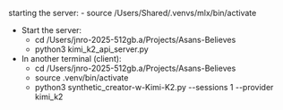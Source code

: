 starting the server:
    - source /Users/Shared/.venvs/mlx/bin/activate
- Start the server:
    - cd /Users/jnro-2025-512gb.a/Projects/Asans-Believes
    - python3 kimi_k2_api_server.py
- In another terminal (client):
    - cd /Users/jnro-2025-512gb.a/Projects/Asans-Believes
    - source .venv/bin/activate
    - python3 synthetic_creator-w-Kimi-K2.py --sessions 1 --provider kimi_k2
